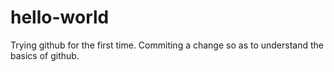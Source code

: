 # hello-world
Trying github for the first time.
Commiting a change so as to understand the basics of github. 

